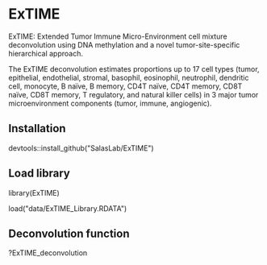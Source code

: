 # ExTIME

ExTIME: Extended Tumor Immune Micro-Environment cell mixture deconvolution using DNA methylation and a novel tumor-site-specific hierarchical approach. 

The ExTIME deconvolution estimates proportions up to 17 cell types (tumor, epithelial, endothelial, stromal, basophil, eosinophil, neutrophil, dendritic cell, monocyte, B naïve, B memory, CD4T naïve, CD4T memory, CD8T naïve, CD8T memory, T regulatory, and natural killer cells) in 3 major tumor microenvironment components (tumor, immune, angiogenic).


## Installation

devtools::install_github("SalasLab/ExTIME")


## Load library 

library(ExTIME)

load("data/ExTIME_Library.RDATA")


## Deconvolution function

?ExTIME_deconvolution
